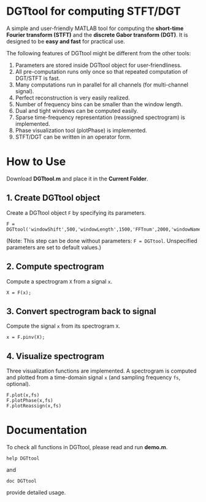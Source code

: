 # DGTtool for computing STFT/DGT
A simple and user-friendly MATLAB tool for computing the **short-time Fourier transform (STFT)** and the **discrete Gabor transform (DGT)**. It is designed to be **easy and fast** for practical use.

The following features of DGTtool might be different from the other tools:
 1. Parameters are stored inside DGTtool object for user-friendliness.
 2. All pre-computation runs only once so that repeated computation of DGT/STFT is fast.
 3. Many computations run in parallel for all channels (for multi-channel signal).
 4. Perfect reconstruction is very easily realized.
 5. Number of frequency bins can be smaller than the window length.
 6. Dual and tight windows can be computed easily.
 7. Sparse time-frequency representation (reassigned spectrogram) is implemented.
 8. Phase visualization tool (plotPhase) is implemented.
 9. STFT/DGT can be written in an operator form.


# How to Use
Download **DGTtool.m** and place it in the **Current Folder**.

## 1. Create DGTtool object
Create a DGTtool object `F` by specifying its parameters.
```
F = DGTtool('windowShift',500,'windowLength',1500,'FFTnum',2000,'windowName','Blackman')
```
(Note: This step can be done without parameters: `F = DGTtool`. Unspecified parameters are set to default values.)

## 2. Compute spectrogram
Compute a spectrogram `X` from a signal `x`.
```
X = F(x);
```

## 3. Convert spectrogram back to signal
Compute the signal `x` from its spectrogram `X`.
```
x = F.pinv(X);
```

## 4. Visualize spectrogram
Three visualization functions are implemented. A spectrogram is computed and plotted from a time-domain signal `x` (and sampling frequency `fs`, optional).
```
F.plot(x,fs)
F.plotPhase(x,fs)
F.plotReassign(x,fs)
```

# Documentation
To check all functions in DGTtool, please read and run **demo.m**.
```
help DGTtool
```
and
```
doc DGTtool
```
provide detailed usage.
